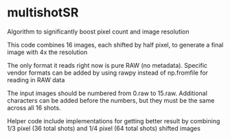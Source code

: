 # multishotSR
Algorithm to significantly boost pixel count and image resolution

This code combines 16 images, each shifted by half pixel, to generate a final image with 4x the resolution

The only format it reads right now is pure RAW (no metadata). Specific vendor formats can be added by using rawpy instead of np.fromfile for reading in RAW data

The input images should be numbered from 0.raw to 15.raw. Additional characters can be added before the numbers, but they must be the same across all 16 shots.

Helper code include implementations for getting better result by combining 1/3 pixel (36 total shots) and 1/4 pixel (64 total shots) shifted images 
